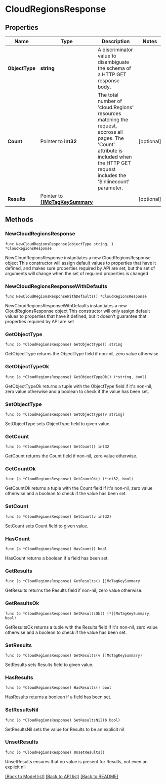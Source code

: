 # CloudRegionsResponse

## Properties

Name | Type | Description | Notes
------------ | ------------- | ------------- | -------------
**ObjectType** | **string** | A discriminator value to disambiguate the schema of a HTTP GET response body. | 
**Count** | Pointer to **int32** | The total number of &#39;cloud.Regions&#39; resources matching the request, accross all pages. The &#39;Count&#39; attribute is included when the HTTP GET request includes the &#39;$inlinecount&#39; parameter. | [optional] 
**Results** | Pointer to [**[]MoTagKeySummary**](MoTagKeySummary.md) |  | [optional] 

## Methods

### NewCloudRegionsResponse

`func NewCloudRegionsResponse(objectType string, ) *CloudRegionsResponse`

NewCloudRegionsResponse instantiates a new CloudRegionsResponse object
This constructor will assign default values to properties that have it defined,
and makes sure properties required by API are set, but the set of arguments
will change when the set of required properties is changed

### NewCloudRegionsResponseWithDefaults

`func NewCloudRegionsResponseWithDefaults() *CloudRegionsResponse`

NewCloudRegionsResponseWithDefaults instantiates a new CloudRegionsResponse object
This constructor will only assign default values to properties that have it defined,
but it doesn't guarantee that properties required by API are set

### GetObjectType

`func (o *CloudRegionsResponse) GetObjectType() string`

GetObjectType returns the ObjectType field if non-nil, zero value otherwise.

### GetObjectTypeOk

`func (o *CloudRegionsResponse) GetObjectTypeOk() (*string, bool)`

GetObjectTypeOk returns a tuple with the ObjectType field if it's non-nil, zero value otherwise
and a boolean to check if the value has been set.

### SetObjectType

`func (o *CloudRegionsResponse) SetObjectType(v string)`

SetObjectType sets ObjectType field to given value.


### GetCount

`func (o *CloudRegionsResponse) GetCount() int32`

GetCount returns the Count field if non-nil, zero value otherwise.

### GetCountOk

`func (o *CloudRegionsResponse) GetCountOk() (*int32, bool)`

GetCountOk returns a tuple with the Count field if it's non-nil, zero value otherwise
and a boolean to check if the value has been set.

### SetCount

`func (o *CloudRegionsResponse) SetCount(v int32)`

SetCount sets Count field to given value.

### HasCount

`func (o *CloudRegionsResponse) HasCount() bool`

HasCount returns a boolean if a field has been set.

### GetResults

`func (o *CloudRegionsResponse) GetResults() []MoTagKeySummary`

GetResults returns the Results field if non-nil, zero value otherwise.

### GetResultsOk

`func (o *CloudRegionsResponse) GetResultsOk() (*[]MoTagKeySummary, bool)`

GetResultsOk returns a tuple with the Results field if it's non-nil, zero value otherwise
and a boolean to check if the value has been set.

### SetResults

`func (o *CloudRegionsResponse) SetResults(v []MoTagKeySummary)`

SetResults sets Results field to given value.

### HasResults

`func (o *CloudRegionsResponse) HasResults() bool`

HasResults returns a boolean if a field has been set.

### SetResultsNil

`func (o *CloudRegionsResponse) SetResultsNil(b bool)`

 SetResultsNil sets the value for Results to be an explicit nil

### UnsetResults
`func (o *CloudRegionsResponse) UnsetResults()`

UnsetResults ensures that no value is present for Results, not even an explicit nil

[[Back to Model list]](../README.md#documentation-for-models) [[Back to API list]](../README.md#documentation-for-api-endpoints) [[Back to README]](../README.md)


